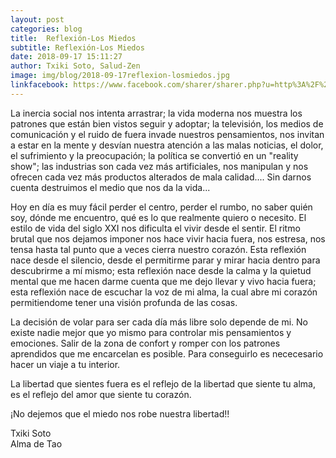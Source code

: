 ```yaml
---
layout: post
categories: blog
title:  Reflexión-Los Miedos
subtitle: Reflexión-Los Miedos
date: 2018-09-17 15:11:27
author: Txiki Soto, Salud-Zen
image: img/blog/2018-09-17reflexion-losmiedos.jpg
linkfacebook: https://www.facebook.com/sharer/sharer.php?u=http%3A%2F%2Fwww.salud-zen.com%2Fblog%2F2018%2F09%2F17%2FReflexion-Los-Miedos.html&amp;src=sdkpreparse
---
```

La inercia social nos intenta arrastrar; la vida moderna nos muestra los patrones que están bien vistos seguir y adoptar; la televisión, los medios de comunicación y el ruido de fuera invade nuestros pensamientos, nos invitan a estar en la mente y desvían nuestra atención a las malas noticias, el dolor, el sufrimiento y la preocupación; la política se convertió en un "reality show"; las industrias son cada vez más artificiales, nos manipulan y nos ofrecen cada vez más productos alterados de mala calidad.... Sin darnos cuenta destruimos el medio que nos da la vida...

Hoy en día es muy fácil perder el centro, perder el rumbo, no saber quién soy, dónde me encuentro, qué es lo que realmente quiero o necesito. El estilo de vida del siglo XXI nos dificulta el vivir desde el sentir. El ritmo brutal que nos dejamos imponer nos hace vivir hacia fuera, nos estresa, nos tensa hasta tal punto que a veces cierra nuestro corazón.
Esta reflexión nace desde el silencio, desde el permitirme parar y mirar hacia dentro para descubrirme a mí mismo; esta reflexión nace desde la calma y la quietud mental que me hacen darme cuenta que me dejo llevar y vivo hacia fuera; esta reflexión nace de escuchar la voz de mi alma, la cual abre mi corazón permitiendome tener una visión profunda de las cosas.

La decisión de volar para ser cada día más libre solo depende de mi. No existe nadie mejor que yo mismo para controlar mis pensamientos y emociones. Salir de la zona de confort y romper con los patrones aprendidos que me encarcelan es posible. Para conseguirlo es nececesario hacer un viaje a tu interior.

La libertad que sientes fuera es el reflejo de la libertad que siente tu alma, es el reflejo del amor que siente tu corazón.

¡No dejemos que el miedo nos robe nuestra libertad!!

Txiki Soto  
Alma de Tao
